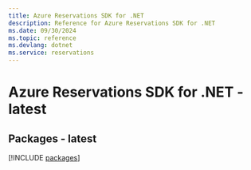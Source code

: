 ```yaml
---
title: Azure Reservations SDK for .NET
description: Reference for Azure Reservations SDK for .NET
ms.date: 09/30/2024
ms.topic: reference
ms.devlang: dotnet
ms.service: reservations
---
```

# Azure Reservations SDK for .NET - latest
## Packages - latest
[!INCLUDE [packages](reservations-index.md)]